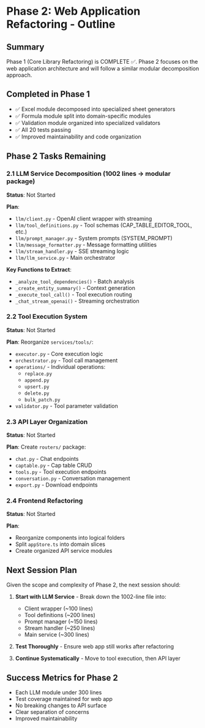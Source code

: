# Phase 2: Web Application Refactoring - Outline

## Summary

Phase 1 (Core Library Refactoring) is COMPLETE ✅. Phase 2 focuses on the web application architecture and will follow a similar modular decomposition approach.

## Completed in Phase 1

- ✅ Excel module decomposed into specialized sheet generators
- ✅ Formula module split into domain-specific modules  
- ✅ Validation module organized into specialized validators
- ✅ All 20 tests passing
- ✅ Improved maintainability and code organization

## Phase 2 Tasks Remaining

### 2.1 LLM Service Decomposition (1002 lines → modular package)
**Status**: Not Started

**Plan**:
- `llm/client.py` - OpenAI client wrapper with streaming
- `llm/tool_definitions.py` - Tool schemas (CAP_TABLE_EDITOR_TOOL, etc.)
- `llm/prompt_manager.py` - System prompts (SYSTEM_PROMPT)
- `llm/message_formatter.py` - Message formatting utilities
- `llm/stream_handler.py` - SSE streaming logic  
- `llm/llm_service.py` - Main orchestrator

**Key Functions to Extract**:
- `_analyze_tool_dependencies()` - Batch analysis
- `_create_entity_summary()` - Context generation
- `_execute_tool_call()` - Tool execution routing
- `_chat_stream_openai()` - Streaming orchestration

### 2.2 Tool Execution System
**Status**: Not Started

**Plan**:
Reorganize `services/tools/`:
- `executor.py` - Core execution logic
- `orchestrator.py` - Tool call management
- `operations/` - Individual operations:
  - `replace.py`
  - `append.py`  
  - `upsert.py`
  - `delete.py`
  - `bulk_patch.py`
- `validator.py` - Tool parameter validation

### 2.3 API Layer Organization  
**Status**: Not Started

**Plan**:
Create `routers/` package:
- `chat.py` - Chat endpoints
- `captable.py` - Cap table CRUD
- `tools.py` - Tool execution endpoints
- `conversation.py` - Conversation management
- `export.py` - Download endpoints

### 2.4 Frontend Refactoring
**Status**: Not Started

**Plan**:
- Reorganize components into logical folders
- Split `appStore.ts` into domain slices
- Create organized API service modules

## Next Session Plan

Given the scope and complexity of Phase 2, the next session should:

1. **Start with LLM Service** - Break down the 1002-line file into:
   - Client wrapper (~100 lines)
   - Tool definitions (~200 lines)
   - Prompt manager (~150 lines)
   - Stream handler (~250 lines)
   - Main service (~300 lines)

2. **Test Thoroughly** - Ensure web app still works after refactoring

3. **Continue Systematically** - Move to tool execution, then API layer

## Success Metrics for Phase 2

- Each LLM module under 300 lines
- Test coverage maintained for web app
- No breaking changes to API surface
- Clear separation of concerns
- Improved maintainability

